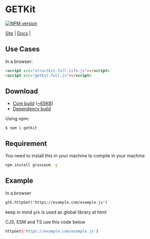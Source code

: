 # GETKit
[![NPM version][npm-image]][npm-url] 

[Site](https://getkit.codehyouka.xyz/) |
[Docs](https://getkit.codehyouka.xyz/docs) |
## Use Cases

In a browser:
```html
<script src="structkit-full.iife.js"></script>
<script src="getkit-full.js"></script>
```
## Download

 * [Core build](https://raw.githubusercontent.com/compts/getkit/main/dist/web/getkit-full.js) ([~65KB](https://raw.githubusercontent.com/compts/getkit/main/dist/web/getkit-full.js))
 * [Dependency build](https://raw.githubusercontent.com/compts/structkit/main/dist/web/structkit-full.iife.js) 

Using npm:
```shell
$ npm i getkit
```
## Requirement
You need to install this in your machine to compile in your machine
```bash
npm install grasseum -g
```


## Example

In a browser
```html
gtk.httpGet('https://example.com/example.js')
```
keep in mind `gtk` is used as global library at html


CJS, ESM and TS use this code below
```bash
httpGet('https://example.com/example.js')

```
[npm-url]: https://www.npmjs.com/package/getkit
[npm-image]: https://img.shields.io/badge/getkit-1.0.0-brightgreen

